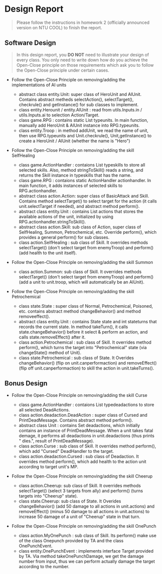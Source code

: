 # Design Report
> Please follow the instructions in homework 2 (officially announced version on NTU COOL) to finish the report.

## Software Design

> In this design report, you **DO NOT** need to illustrate your design of every class. 
> You only need to write down how do you achieve the Open-Close principle on those requirements which ask you to follow the Open-Close principle under certain cases.

- Follow the Open-Close Principle on removing/adding the implementations of AI units
  - abstract class entity.Unit: super class of HeroUnit and AIUnit. Contains abstract metheds selectAction(), selectTarget(), checkrule() and getInstance() for sub classes to implement.
  - class entity.Herounit / entity.AIUnit : read from utils.Inputs.in / utils.Inputs.ai to selection Action/Target.
  - class game.RPG : contains static List typeunits. In main function, manually add HeroUnit & AIUnit instance into RPG.typeunits. 
  - class entity.Troop : in method addUnit, we read the name of unit, then use RPG.typeunits and Unit.checkrule(), Unit,getInstance() to create a HeroUnit / AIUnit (whether the name is "Hero")
  
- Follow the Open-Close Principle on removing/adding the skill SelfHealing
  - class game.ActionHandler : contaions List typeskills to store all selected skills. Also, method stringToSkill() reads a string, and returns the Skill instance in typeskills that has the name. 
  - class game.RPG : contaions static ActionHandler actionhandler. In main function, it adds instances of selected skills to RPG.actionhandler. 
  - abstract class action.Action: super class of BasicAttack and Skill. Contains method selectTarget() to select target for the action (it calls unit.selectTarget if needed), and abstract method perform().
  - abstract class entity.Unit : contains List actions that stores the available actions of the unit, initialized by using RPG.actionhandler.stringToSkill().
  - abstract class action.Skill: sub class of Action, super class of SelfHealing, Summon, Petrochemical, etc. Override perform(), which provides a general perform() for sub classes.
  - class action.SelfHealing : sub class of Skill. It overrides methods selectTarget() (don't select target from enemyTroop) and perform() (add health to the unit itself). 
- Follow the Open-Close Principle on removing/adding the skill Summon
  - class action.Summon: sub class of Skill. It overrides methods selectTarget() (don't select target from enemyTroop) and perform() (add a unit to unit.troop, which will automatically be an AIUnit).

- Follow the Open-Close Principle on removing/adding the skill Petrochemical
  - class state.State : super class of Normal, Petrochemical, Poisoned, etc. contains abstract method changeBehavior() and method removeeffect().
  - abstract class entity.Unit : contains State state and int stateturns that records the current state. In method takeTurn(), it calls state.changeBehavior() before it select & perform an action, and calls state.removeEffect() after it. 
  - class action.Petrochemical : sub class of Skill. It overrides method perform(), which turns the target into "Petrochemical" state (via changeState() method of Unit). 
  - class state.Petrochemical : sub class of State. It Overides changeBehavior() (flip on unit.canperformaction) and removeEffect() (flip off unit.canperformaction) to skill the action in unit.takeTurns(). 

## Bonus Design

- Follow the Open-Close Principle on removing/adding the skill Curse
  - class game.ActionHandler : contaions List typedeadactions to store all selected DeadActions. 
  - class action.deadaction.DeadAction : super class of Cursed and PrintDeadMessage. Contains abstract method perform().
  - abstract class Unit : contains Set deadactions, which initially contains an instance of PrintDeadMessage. When a unit takes fatal demage, it performs all deadactions in unit.deadactions (thus prints "<target> dies.", result of PrintDeadMessage). 
  - class action.Curse : sub class of Skill. It overrides method perform(), which add "Cursed" DeadHandler to the target. 
  - class action.deadaction.Cursed : sub class of Deadaction. It overrides method perform(), which add health to the action unit according to target unit's MP. 

- Follow the Open-Close Principle on removing/adding the skill Cheerup
  - class action.Cheerup: sub class of Skill. It overrides methods selectTarget() (select 3 targets from ally) and perform() (turns targets into "Cheerup" state). 
  - class state.Cheerup: sub class of State. It Overides changeBehavior() (add 50 damage to all actions in unit.actions) and removeEffect() (minus 50 damage to all actions in unit.actions) to increase 50 damage of a unit of "Cheerup" state in that turn. 
- Follow the Open-Close Principle on removing/adding the skill OnePunch
  - class action.MyOnePunch : sub class of Skill. Its perform() make use of the class Onepunch provided by TA and the class OnePunchEvent.  
  - class entity.OnePunchEvent : implements interface Target provided by TA. Via method takeOnePunchDamage, we get the damage number from input, thus we can perform actually damage the target according to the number. 